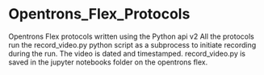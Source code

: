 # Opentrons_Flex_Protocols
Opentrons Flex protocols written using the Python api v2
All the protocols run the record_video.py python script as a subprocess to initiate recording during the run. The video is dated and timestamped. record_video.py is saved in the jupyter notebooks folder on the opentrons flex.
